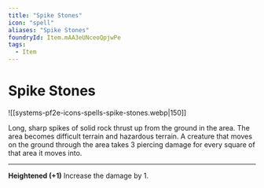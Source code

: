 ```yaml
---
title: "Spike Stones"
icon: "spell"
aliases: "Spike Stones"
foundryId: Item.mAA3eUNceoQpjwPe
tags:
  - Item
---
```


# Spike Stones
![[systems-pf2e-icons-spells-spike-stones.webp|150]]

Long, sharp spikes of solid rock thrust up from the ground in the area. The area becomes difficult terrain and hazardous terrain. A creature that moves on the ground through the area takes 3 piercing damage for every square of that area it moves into.

* * *

**Heightened (+1)** Increase the damage by 1.
